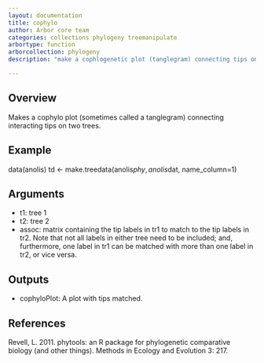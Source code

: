 ```yaml
---
layout: documentation
title: cophylo
author: Arbor core team
categories: collections phylogeny treemanipulate
arbortype: function
arborcollection: phylogeny
description: "make a cophlogenetic plot (tanglegram) connecting tips on two trees"

---
```


## Overview

Makes a cophylo plot (sometimes called a tanglegram) connecting interacting tips on two trees.

## Example

data(anolis)
td <- make.treedata(anolis$phy, anolis$dat, name_column=1)

## Arguments

- t1: tree 1
- t2: tree 2
- assoc: matrix containing the tip labels in tr1 to match to the tip labels in tr2. Note that not all labels in either tree need to be included; and, furthermore, one label in tr1 can be matched with more than one label in tr2, or vice versa.

## Outputs

- cophyloPlot: A plot with tips matched.

## References

Revell, L. 2011. phytools: an R package for phylogenetic comparative biology (and other things). Methods in Ecology and Evolution 3: 217.
